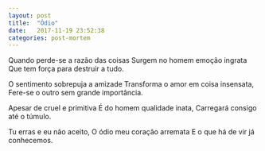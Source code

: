 ```yaml
---
layout: post
title:  "Ódio"
date:   2017-11-19 23:52:38
categories: post-mortem
---
```


Quando perde-se a razão das coisas
Surgem no homem emoção ingrata
Que tem força para destruir a tudo.

O sentimento sobrepuja a amizade
Transforma o amor em coisa insensata,
Fere-se o outro sem grande importância.

Apesar de cruel e primitiva
É do homem qualidade inata,
Carregará consigo até o túmulo.

Tu erras e eu não aceito,
O ódio meu coração arremata
E o que há de vir já conhecemos.
